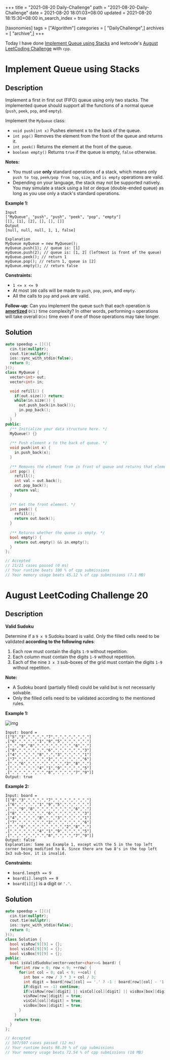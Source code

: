 +++
title = "2021-08-20 Daily-Challenge"
path = "2021-08-20-Daily-Challenge"
date = 2021-08-20 18:01:03+08:00
updated = 2021-08-20 18:15:30+08:00
in_search_index = true

[taxonomies]
tags = ["Algorithm"]
categories = [ "DailyChallenge",]
archives = [ "archive",]
+++

Today I have done [Implement Queue using Stacks](https://leetcode.com/problems/implement-queue-using-stacks/description/) and leetcode's [August LeetCoding Challenge](https://leetcode.com/explore/challenge/card/august-leetcoding-challenge-2021/615/week-3-august-15th-august-21st/3904/) with `cpp`.

<!-- more -->

# Implement Queue using Stacks

## Description

Implement a first in first out (FIFO) queue using only two stacks. The implemented queue should support all the functions of a normal queue (`push`, `peek`, `pop`, and `empty`).

Implement the `MyQueue` class:

- `void push(int x)` Pushes element x to the back of the queue.
- `int pop()` Removes the element from the front of the queue and returns it.
- `int peek()` Returns the element at the front of the queue.
- `boolean empty()` Returns `true` if the queue is empty, `false` otherwise.

**Notes:**

- You must use **only** standard operations of a stack, which means only `push to top`, `peek/pop from top`, `size`, and `is empty` operations are valid.
- Depending on your language, the stack may not be supported natively. You may simulate a stack using a list or deque (double-ended queue) as long as you use only a stack's standard operations.

 

**Example 1:**

```
Input
["MyQueue", "push", "push", "peek", "pop", "empty"]
[[], [1], [2], [], [], []]
Output
[null, null, null, 1, 1, false]

Explanation
MyQueue myQueue = new MyQueue();
myQueue.push(1); // queue is: [1]
myQueue.push(2); // queue is: [1, 2] (leftmost is front of the queue)
myQueue.peek(); // return 1
myQueue.pop(); // return 1, queue is [2]
myQueue.empty(); // return false
```

 

**Constraints:**

- `1 <= x <= 9`
- At most `100` calls will be made to `push`, `pop`, `peek`, and `empty`.
- All the calls to `pop` and `peek` are valid.

 

**Follow-up:** Can you implement the queue such that each operation is **[amortized](https://en.wikipedia.org/wiki/Amortized_analysis)** `O(1)` time complexity? In other words, performing `n` operations will take overall `O(n)` time even if one of those operations may take longer.

## Solution

``` cpp
auto speedup = [](){
  cin.tie(nullptr);
  cout.tie(nullptr);
  ios::sync_with_stdio(false);
  return 0;
}();
class MyQueue {
  vector<int> out;
  vector<int> in;

  void refill() {
    if(out.size()) return;
    while(in.size()) {
      out.push_back(in.back());
      in.pop_back();
    }
  }
public:
  /** Initialize your data structure here. */
  MyQueue() {}
  
  /** Push element x to the back of queue. */
  void push(int x) {
    in.push_back(x);
  }
  
  /** Removes the element from in front of queue and returns that element. */
  int pop() {
    refill();
    int val = out.back();
    out.pop_back();
    return val;
  }
  
  /** Get the front element. */
  int peek() {
    refill();
    return out.back();
  }
  
  /** Returns whether the queue is empty. */
  bool empty() {
    return out.empty() && in.empty();
  }
};

// Accepted
// 21/21 cases passed (0 ms)
// Your runtime beats 100 % of cpp submissions
// Your memory usage beats 45.12 % of cpp submissions (7.1 MB)
```

# August LeetCoding Challenge 20

## Description

**Valid Sudoku**

Determine if a `9 x 9` Sudoku board is valid. Only the filled cells need to be validated **according to the following rules**:

1. Each row must contain the digits `1-9` without repetition.
2. Each column must contain the digits `1-9` without repetition.
3. Each of the nine `3 x 3` sub-boxes of the grid must contain the digits `1-9` without repetition.

**Note:**

- A Sudoku board (partially filled) could be valid but is not necessarily solvable.
- Only the filled cells need to be validated according to the mentioned rules.

 

**Example 1:**

![img](https://upload.wikimedia.org/wikipedia/commons/thumb/f/ff/Sudoku-by-L2G-20050714.svg/250px-Sudoku-by-L2G-20050714.svg.png)

```
Input: board = 
[["5","3",".",".","7",".",".",".","."]
,["6",".",".","1","9","5",".",".","."]
,[".","9","8",".",".",".",".","6","."]
,["8",".",".",".","6",".",".",".","3"]
,["4",".",".","8",".","3",".",".","1"]
,["7",".",".",".","2",".",".",".","6"]
,[".","6",".",".",".",".","2","8","."]
,[".",".",".","4","1","9",".",".","5"]
,[".",".",".",".","8",".",".","7","9"]]
Output: true
```

**Example 2:**

```
Input: board = 
[["8","3",".",".","7",".",".",".","."]
,["6",".",".","1","9","5",".",".","."]
,[".","9","8",".",".",".",".","6","."]
,["8",".",".",".","6",".",".",".","3"]
,["4",".",".","8",".","3",".",".","1"]
,["7",".",".",".","2",".",".",".","6"]
,[".","6",".",".",".",".","2","8","."]
,[".",".",".","4","1","9",".",".","5"]
,[".",".",".",".","8",".",".","7","9"]]
Output: false
Explanation: Same as Example 1, except with the 5 in the top left corner being modified to 8. Since there are two 8's in the top left 3x3 sub-box, it is invalid.
```

 

**Constraints:**

- `board.length == 9`
- `board[i].length == 9`
- `board[i][j]` is a digit or `'.'`.


## Solution

``` cpp
auto speedup = [](){
  cin.tie(nullptr);
  cout.tie(nullptr);
  ios::sync_with_stdio(false);
  return 0;
}();
class Solution {
  bool visRow[9][9] = {};
  bool visCol[9][9] = {};
  bool visBox[9][9] = {};
public:
  bool isValidSudoku(vector<vector<char>>& board) {
    for(int row = 0; row < 9; ++row) {
      for(int col = 0; col < 9; ++col) {
        int box = row / 3 * 3 + col / 3;
        int digit = board[row][col] == '.' ? -1 : board[row][col] - '1';
        if(digit == -1) continue;
        if(visRow[row][digit] || visCol[col][digit] || visBox[box][digit]) return false;
        visRow[row][digit] = true;
        visCol[col][digit] = true;
        visBox[box][digit] = true;
      }
    }
    return true;
  }
};

// Accepted
// 507/507 cases passed (12 ms)
// Your runtime beats 98.39 % of cpp submissions
// Your memory usage beats 72.54 % of cpp submissions (18 MB)
```
